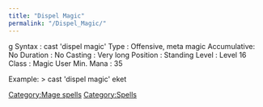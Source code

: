 ```yaml
---
title: "Dispel Magic"
permalink: "/Dispel_Magic/"
---
```


<nowiki>g Syntax : cast 'dispel magic' Type : Offensive, meta magic
Accumulative: No Duration : No Casting : Very long Position : Standing
Level : Level 16 Class : Magic User Min. Mana : 35

</pre>

Example: \> cast 'dispel magic' eket

[Category:Mage spells](Category:Mage_spells "wikilink")
[Category:Spells](Category:Spells "wikilink")